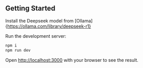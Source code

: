 

## Getting Started

Install the Deepseek model from [Ollama]{https://ollama.com/library/deepseek-r1}

Run the development server:

```bash
npm i
npm run dev
```

Open [http://localhost:3000](http://localhost:3000) with your browser to see the result.

